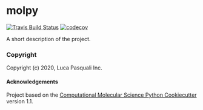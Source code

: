 molpy
==============================
[//]: # (Badges)
[![Travis Build Status](https://travis-ci.com/REPLACE_WITH_OWNER_ACCOUNT/molpy.svg?branch=master)](https://travis-ci.com/REPLACE_WITH_OWNER_ACCOUNT/molpy)
[![codecov](https://codecov.io/gh/REPLACE_WITH_OWNER_ACCOUNT/molpy/branch/master/graph/badge.svg)](https://codecov.io/gh/REPLACE_WITH_OWNER_ACCOUNT/molpy/branch/master)

A short description of the project.

### Copyright

Copyright (c) 2020, Luca Pasquali Inc.


#### Acknowledgements
 
Project based on the 
[Computational Molecular Science Python Cookiecutter](https://github.com/molssi/cookiecutter-cms) version 1.1.
